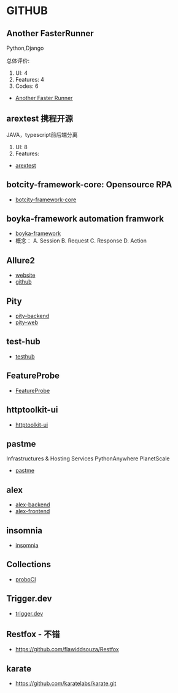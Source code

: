 # GITHUB 

## Another FasterRunner

Python,Django

总体评价:
1. UI: 4
2. Features: 4
3. Codes: 6

- [Another Faster Runner](https://github.com/lihuacai168/AnotherFasterRunner.git)

## arextest 携程开源
JAVA，typescript前后端分离

1. UI: 8
2. Features: 
- [arextest](https://github.com/arextest/arex.git)

## botcity-framework-core: Opensource RPA

- [botcity-framework-core](https://github.com/botcity-dev/botcity-framework-core.git
)

## boyka-framework automation framwork

- [boyka-framework](https://github.com/BoykaFramework/boyka-framework.git)
- 概念：
   A. Session
   B. Request
   C. Response
   D. Action

## Allure2

- [website](https://allurereport.org/)
- [github](https://github.com/allure-framework/allure2)

## Pity

- [pity-backend](https://github.com/wuranxu/pity.git)
- [pity-web](https://github.com/wuranxu/pityWeb.git)


## test-hub

- [testhub](https://github.com/testhub-io/testhub)

## FeatureProbe

- [FeatureProbe](https://github.com/FeatureProbe/FeatureProbe.git)

## httptoolkit-ui

- [httptoolkit-ui](https://github.com/httptoolkit/httptoolkit-ui)

## pastme

Infrastructures & Hosting Services
PythonAnywhere
PlanetScale
- [pastme]( https://github.com/collove/pasteme.git)

## alex

- [alex-backend](https://github.com/Biexei/alex-backend)
- [alex-frontend](https://github.com/Biexei/alex-frontend.git)

## insomnia

- [insomnia](https://github.com/Kong/insomnia)


## Collections

- [proboCI](https://github.com/ProboCI/probo)


## Trigger.dev

- [trigger.dev](https://github.com/triggerdotdev/trigger.dev)

## Restfox - 不错
- https://github.com/flawiddsouza/Restfox

## karate

- https://github.com/karatelabs/karate.git